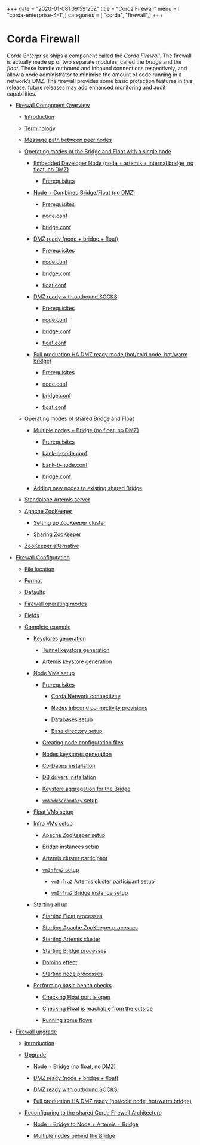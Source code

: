 +++
date = "2020-01-08T09:59:25Z"
title = "Corda Firewall"
menu = [ "corda-enterprise-4-1",]
categories = [ "corda", "firewall",]
+++


# Corda Firewall

Corda Enterprise ships a component called the *Corda Firewall*. The firewall is actually made up of two separate modules,
            called the *bridge* and the *float*. These handle outbound and inbound connections respectively, and allow a node
            administrator to minimise the amount of code running in a network’s DMZ. The firewall provides some basic protection
            features in this release: future releases may add enhanced monitoring and audit capabilities.


* [Firewall Component Overview](corda-firewall-component.md)
    * [Introduction](corda-firewall-component.md#introduction)

    * [Terminology](corda-firewall-component.md#terminology)

    * [Message path between peer nodes](corda-firewall-component.md#message-path-between-peer-nodes)

    * [Operating modes of the Bridge and Float with a single node](corda-firewall-component.md#operating-modes-of-the-bridge-and-float-with-a-single-node)
        * [Embedded Developer Node (node + artemis + internal bridge, no float, no DMZ)](corda-firewall-component.md#embedded-developer-node-node-artemis-internal-bridge-no-float-no-dmz)
            * [Prerequisites](corda-firewall-component.md#prerequisites)


        * [Node + Combined Bridge/Float (no DMZ)](corda-firewall-component.md#node-combined-bridge-float-no-dmz)
            * [Prerequisites](corda-firewall-component.md#id1)

            * [node.conf](corda-firewall-component.md#node-conf)

            * [bridge.conf](corda-firewall-component.md#bridge-conf)


        * [DMZ ready (node + bridge + float)](corda-firewall-component.md#dmz-ready-node-bridge-float)
            * [Prerequisites](corda-firewall-component.md#id2)

            * [node.conf](corda-firewall-component.md#id3)

            * [bridge.conf](corda-firewall-component.md#id4)

            * [float.conf](corda-firewall-component.md#float-conf)


        * [DMZ ready with outbound SOCKS](corda-firewall-component.md#dmz-ready-with-outbound-socks)
            * [Prerequisites](corda-firewall-component.md#id5)

            * [node.conf](corda-firewall-component.md#id6)

            * [bridge.conf](corda-firewall-component.md#id7)

            * [float.conf](corda-firewall-component.md#id8)


        * [Full production HA DMZ ready mode (hot/cold node, hot/warm bridge)](corda-firewall-component.md#full-production-ha-dmz-ready-mode-hot-cold-node-hot-warm-bridge)
            * [Prerequisites](corda-firewall-component.md#id9)

            * [node.conf](corda-firewall-component.md#id10)

            * [bridge.conf](corda-firewall-component.md#id11)

            * [float.conf](corda-firewall-component.md#id12)



    * [Operating modes of shared Bridge and Float](corda-firewall-component.md#operating-modes-of-shared-bridge-and-float)
        * [Multiple nodes + Bridge (no float, no DMZ)](corda-firewall-component.md#multiple-nodes-bridge-no-float-no-dmz)
            * [Prerequisites](corda-firewall-component.md#id13)

            * [bank-a-node.conf](corda-firewall-component.md#bank-a-node-conf)

            * [bank-b-node.conf](corda-firewall-component.md#bank-b-node-conf)

            * [bridge.conf](corda-firewall-component.md#id14)


        * [Adding new nodes to existing shared Bridge](corda-firewall-component.md#adding-new-nodes-to-existing-shared-bridge)


    * [Standalone Artemis server](corda-firewall-component.md#standalone-artemis-server)

    * [Apache ZooKeeper](corda-firewall-component.md#apache-zookeeper)
        * [Setting up ZooKeeper cluster](corda-firewall-component.md#setting-up-zookeeper-cluster)

        * [Sharing ZooKeeper](corda-firewall-component.md#sharing-zookeeper)


    * [ZooKeeper alternative](corda-firewall-component.md#zookeeper-alternative)


* [Firewall Configuration](corda-firewall-configuration-file.md)
    * [File location](corda-firewall-configuration-file.md#file-location)

    * [Format](corda-firewall-configuration-file.md#format)

    * [Defaults](corda-firewall-configuration-file.md#defaults)

    * [Firewall operating modes](corda-firewall-configuration-file.md#firewall-operating-modes)

    * [Fields](corda-firewall-configuration-file.md#fields)

    * [Complete example](corda-firewall-configuration-file.md#complete-example)
        * [Keystores generation](corda-firewall-configuration-file.md#keystores-generation)
            * [Tunnel keystore generation](corda-firewall-configuration-file.md#tunnel-keystore-generation)

            * [Artemis keystore generation](corda-firewall-configuration-file.md#artemis-keystore-generation)


        * [Node VMs setup](corda-firewall-configuration-file.md#node-vms-setup)
            * [Prerequisites](corda-firewall-configuration-file.md#prerequisites)
                * [Corda Network connectivity](corda-firewall-configuration-file.md#corda-network-connectivity)

                * [Nodes inbound connectivity provisions](corda-firewall-configuration-file.md#nodes-inbound-connectivity-provisions)

                * [Databases setup](corda-firewall-configuration-file.md#databases-setup)

                * [Base directory setup](corda-firewall-configuration-file.md#base-directory-setup)


            * [Creating node configuration files](corda-firewall-configuration-file.md#creating-node-configuration-files)

            * [Nodes keystores generation](corda-firewall-configuration-file.md#nodes-keystores-generation)

            * [CorDapps installation](corda-firewall-configuration-file.md#cordapps-installation)

            * [DB drivers installation](corda-firewall-configuration-file.md#db-drivers-installation)

            * [Keystore aggregation for the Bridge](corda-firewall-configuration-file.md#keystore-aggregation-for-the-bridge)

            * [`vmNodeSecondary` setup](corda-firewall-configuration-file.md#vmnodesecondary-setup)


        * [Float VMs setup](corda-firewall-configuration-file.md#float-vms-setup)

        * [Infra VMs setup](corda-firewall-configuration-file.md#infra-vms-setup)
            * [Apache ZooKeeper setup](corda-firewall-configuration-file.md#apache-zookeeper-setup)

            * [Bridge instances setup](corda-firewall-configuration-file.md#bridge-instances-setup)

            * [Artemis cluster participant](corda-firewall-configuration-file.md#artemis-cluster-participant)

            * [`vmInfra2` setup](corda-firewall-configuration-file.md#vminfra2-setup)
                * [`vmInfra2` Artemis cluster participant setup](corda-firewall-configuration-file.md#vminfra2-artemis-cluster-participant-setup)

                * [`vmInfra2` Bridge instance setup](corda-firewall-configuration-file.md#vminfra2-bridge-instance-setup)



        * [Starting all up](corda-firewall-configuration-file.md#starting-all-up)
            * [Starting Float processes](corda-firewall-configuration-file.md#starting-float-processes)

            * [Starting Apache ZooKeeper processes](corda-firewall-configuration-file.md#starting-apache-zookeeper-processes)

            * [Starting Artemis cluster](corda-firewall-configuration-file.md#starting-artemis-cluster)

            * [Starting Bridge processes](corda-firewall-configuration-file.md#starting-bridge-processes)

            * [Domino effect](corda-firewall-configuration-file.md#domino-effect)

            * [Starting node processes](corda-firewall-configuration-file.md#starting-node-processes)


        * [Performing basic health checks](corda-firewall-configuration-file.md#performing-basic-health-checks)
            * [Checking Float port is open](corda-firewall-configuration-file.md#checking-float-port-is-open)

            * [Checking Float is reachable from the outside](corda-firewall-configuration-file.md#checking-float-is-reachable-from-the-outside)

            * [Running some flows](corda-firewall-configuration-file.md#running-some-flows)




* [Firewall upgrade](corda-firewall-upgrade.md)
    * [Introduction](corda-firewall-upgrade.md#introduction)

    * [Upgrade](corda-firewall-upgrade.md#upgrade)
        * [Node + Bridge (no float, no DMZ)](corda-firewall-upgrade.md#node-bridge-no-float-no-dmz)

        * [DMZ ready (node + bridge + float)](corda-firewall-upgrade.md#dmz-ready-node-bridge-float)

        * [DMZ ready with outbound SOCKS](corda-firewall-upgrade.md#dmz-ready-with-outbound-socks)

        * [Full production HA DMZ ready (hot/cold node, hot/warm bridge)](corda-firewall-upgrade.md#full-production-ha-dmz-ready-hot-cold-node-hot-warm-bridge)


    * [Reconfiguring to the shared Corda Firewall Architecture](corda-firewall-upgrade.md#reconfiguring-to-the-shared-corda-firewall-architecture)
        * [Node + Bridge to Node + Artemis + Bridge](corda-firewall-upgrade.md#node-bridge-to-node-artemis-bridge)

        * [Multiple nodes behind the Bridge](corda-firewall-upgrade.md#multiple-nodes-behind-the-bridge)






